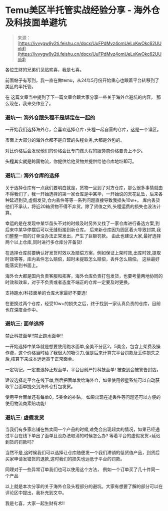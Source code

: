 # Temu美区半托管实战经验分享 - 海外仓及科技面单避坑

> 来源：[https://ivvygw9y2ti.feishu.cn/docx/UuFPdMvz4omUeLxKwOkc62UUnId](https://ivvygw9y2ti.feishu.cn/docx/UuFPdMvz4omUeLxKwOkc62UUnId)

各位生财的兄弟们见贴欢喜，我是七喜。

前面帖子有写到，我一直在做temu，从24年5月份开始重心也跟着平台转移到了美区的半托管。

在 这篇文章当中提到了下一篇文章会跟大家分享一些关于海外仓避坑的内容， 那么现在，我来交作业了。

### 避坑一: 海外仓跟头程不是绑定在一起的

一开始我们选择海外仓，会喜欢选择仓库+头程一起自营的仓库，这是一个误区。

市面上大部分的海外仓都不是自营的头程业务,大都是外包的。

对比价格后会发现他们的价格会比专门做头程的服务商价格要贵上不少。

头程其实就是跨国物流，你提供给他货物并提供给他仓库地址即可。

### 避坑二: 海外仓库的选择

关于选择仓库有一点我们要明白就是，货物一旦到了对方仓库，那么很多事情就由不得我们了，我一开始选择的第一家仓库是中某华，一开始说的天花乱坠，后来各种延迟到货,虚假发货,仓内丢件等等一系列问题直接导致我损失10w+。 库内丢货他们不承认，将近20箱货物不得不弃货。除了货值之外,头程运费的损失也没法计算。

幸运的是在发现中某华苗头不对的时候及时另外又找了一家仓库进行备选方案,到后来中某华停摆后可以无缝衔接到新仓库。 后来新仓库因为园区着火导致封禁,我们整整一周的订单没办法正常发出，产生了巨额罚款。 由此也建议大家,最好选择两个以上仓库,同时进行多仓库分开备货!

在选择仓库前要确认好发货时效以及赔偿方案，例如保证上架时效,出库时效,提取时效等等，库内丢件怎么赔偿，超时未提取怎么赔偿，丢件怎么赔偿。 这些最好能落实到书面上。

海外仓大都是国内负责客服和拓客，海外仓库负责打包发货，也要考量两地协同的时效和效率，对于不负责或者态度不端正的仓库一定要及时更换。

支持跑水/科技面单的仓库大家最好不要选!

在更换过两个仓库，经受10w+的损失之后，终于找到一家认真负责的仓库，目前也在深度合作中。

### 避坑三: 面单选择

禁止科技面单!!禁止跑水面单!!

一开始选择中某华就是想要使用跑水面单,全美不分区2。5美金，包含上架费及操作费，这个价格当时给了我很大的吸引力,但是后来计算完平台罚款及丢件损失之后,核算下来成本远远高于正常面单。

一定切记，一定要选择正规面单，平台目前严打科技面单! 被查到会被警告封店。

建议选择走平台在线下单,然后把面单发给海外仓，如果使用领星系统可以自动获取平台面单提交到海外仓打包发货。

使用平台面单还有每单0。5美金的补贴。 如果出现在途丢件等问题还可以方便的使用物流商索赔功能!

### 避坑三: 虚假发货

当我们有多家店铺在售卖同一个产品的时候,难免会出现超卖的情况，如果已经通过平台在线下单出了面单且没办法取消的时候怎么办? 等着平台的虚假发货+延迟到货的罚款吗?

当然不是,这时候我们可以选择让仓库随便发一个我们滞销的低货值产品，到货后买家申请发错货的退款,这时我们的损失也远低于平台的罚款。

同理对于一些异常订单我们也可以使用这个方法， 例如一个订单买了几十件同一个产品

以上就是本次分享的关于海外仓及头程部分的避坑。大家有想要了解的部分可以在评论区中提出，我补充到文中。

我是七喜，大家一起生财有术!!